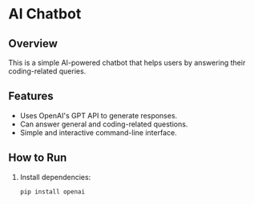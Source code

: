 
# AI Chatbot

## Overview
This is a simple AI-powered chatbot that helps users by answering their coding-related queries.

## Features
- Uses OpenAI's GPT API to generate responses.
- Can answer general and coding-related questions.
- Simple and interactive command-line interface.

## How to Run
1. Install dependencies:
   ```bash
   pip install openai
